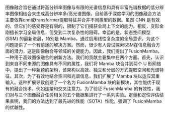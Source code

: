 图像融合旨在通过将高分辨率图像与有限的光谱信息和具有丰富光谱数据的低分辨率图像相结合来生成高分辨率多/高光谱图像。目前基于深度学习的图像融合方法主要依靠cnn或transformer提取特征并合并不同类型的数据。虽然 CNN 是有效的，但它们的感受野是有限的，限制了它们捕获全局上下文的能力。相反，变形金刚擅长学习全局信息，但受到二次复杂性的阻碍。幸运的是，状态空间模型 (SSM) 的最新进展，特别是 Mamba，通过启用线性复杂度的全局意识，为这个问题提供了一个有前途的解决方案。然而，很少有人尝试探索SSM在信息融合方面的潜力，这是图像融合等领域的关键能力。因此，我们提出了FusionMamba，一种用于高效图像融合的创新方法。我们的贡献主要集中在两个方面。首先，认识到来自不同来源的图像具有不同的属性，我们将 Mamba 块合并到两个 U 形网络中，提出了一种新颖的架构，该架构以高效、独立和分层的方式提取空间和光谱特征。其次，为了有效地结合空间和光谱信息，我们扩展了 Mamba 块以适应双重输入。这种扩展导致创建了一个名为 FusionMamba 块的新模块，其性能优于现有的融合技术，例如连接和交叉注意力。为了验证 FusionMamba 的有效性，我们对与三个图像融合任务相关的五个数据集进行了一系列实验。定量和定性评估结果表明，我们的方法达到了最先进的性能（SOTA）性能，强调了 FusionMamba 的优越性。
